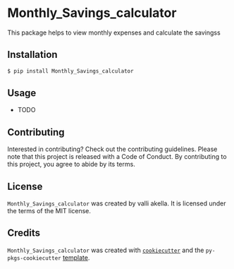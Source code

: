 # Monthly_Savings_calculator

This package helps to view monthly expenses and calculate the savingss

## Installation

```bash
$ pip install Monthly_Savings_calculator
```

## Usage

- TODO

## Contributing

Interested in contributing? Check out the contributing guidelines. Please note that this project is released with a Code of Conduct. By contributing to this project, you agree to abide by its terms.

## License

`Monthly_Savings_calculator` was created by valli akella. It is licensed under the terms of the MIT license.

## Credits

`Monthly_Savings_calculator` was created with [`cookiecutter`](https://cookiecutter.readthedocs.io/en/latest/) and the `py-pkgs-cookiecutter` [template](https://github.com/py-pkgs/py-pkgs-cookiecutter).
